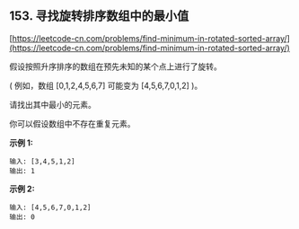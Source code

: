 **153. 寻找旋转排序数组中的最小值**  
---

[https://leetcode-cn.com/problems/find-minimum-in-rotated-sorted-array/](https://leetcode-cn.com/problems/find-minimum-in-rotated-sorted-array/)  

假设按照升序排序的数组在预先未知的某个点上进行了旋转。

( 例如，数组 [0,1,2,4,5,6,7] 可能变为 [4,5,6,7,0,1,2] )。

请找出其中最小的元素。

你可以假设数组中不存在重复元素。

**示例 1:**  

```  
输入: [3,4,5,1,2]
输出: 1
```  

**示例 2:**  

```  
输入: [4,5,6,7,0,1,2]
输出: 0
```  
